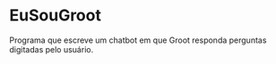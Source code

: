 # EuSouGroot
Programa que escreve um chatbot em que Groot responda perguntas digitadas pelo usuário.
